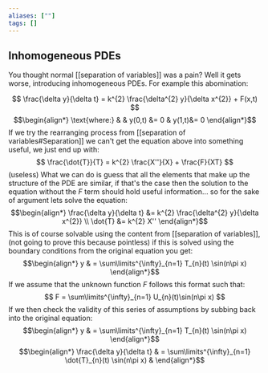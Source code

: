 ```yaml
---
aliases: [""]
tags: []
---
```


## Inhomogeneous PDEs
You thought normal [[separation of variables]] was a pain? Well it gets worse, introducing inhomogeneous PDEs. For example this abomination:

$$ \frac{\delta y}{\delta t} = k^{2} \frac{\delta^{2} y}{\delta x^{2}} + F(x,t) $$
$$\begin{align*}
\text{where:} & & y(0,t) &= 0 & y(1,t)&= 0
\end{align*}$$
If we try the rearranging process from [[separation of variables#Separation]] we can't get the equation above into something useful, we just end up with:
$$ \frac{\dot{T}}{T} = k^{2} \frac{X''}{X} + \frac{F}{XT} $$
(useless)
What we can do is guess that all the elements that make up the structure of the PDE are similar, if that's the case then the solution to the equation without the $F$ term should hold useful information... so for the sake of argument lets solve the equation:
$$\begin{align*}
 \frac{\delta y}{\delta t} &=  k^{2} \frac{\delta^{2} y}{\delta x^{2}}   \\
 \dot{T} &=  k^{2} X''
\end{align*}$$
This is of course solvable using the content from [[separation of variables]], (not going to prove this because pointless) if this is solved using the boundary conditions from the original equation you get:
$$\begin{align*}
y & = \sum\limits^{\infty}_{n=1} T_{n}(t) \sin(n\pi x) 
\end{align*}$$
If we assume that the unknown function $F$ follows this format such that:
$$ F = \sum\limits^{\infty}_{n=1} U_{n}(t)\sin(n\pi x) $$
If we then check the validity of this series of assumptions by subbing back into the original equation:
$$\begin{align*}
y & = \sum\limits^{\infty}_{n=1} T_{n}(t) \sin(n\pi x)
\end{align*}$$
$$\begin{align*}
\frac{\delta y}{\delta t} & = \sum\limits^{\infty}_{n=1} \dot{T}_{n}(t) \sin(n\pi x) &
\end{align*}$$
